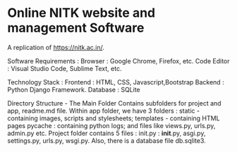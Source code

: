 # Online NITK website and management Software
A replication of  https://nitk.ac.in/.

Software Requirements : 
    Browser : Google Chrome, Firefox, etc.
    Code Editor : Visual Studio Code, Sublime Text, etc.
   
Technology Stack : 
    Frontend : HTML, CSS, Javascript,Bootstrap
    Backend : Python Django Framework.
    Database : SQLite
    
Directory Structure - The Main Folder Contains subfolders for project and app, readme.md file. Within app folder, we have 3 folders : static - containing images, scripts and stylesheets; templates - containing HTML pages pycache : containing python logs; and files like views.py, urls.py, admin.py etc. Project folder contains 5 files : init.py : __init__.py, asgi.py, settings.py, urls.py, wsgi.py. Also, there is a database file db.sqlite3.
